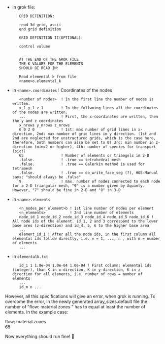 - in grok file:

         GRID DEFINITION:

         read 3d grid, ascii
         end grid definition

         GRID DEFINITION II(OPTIONAL):

         control volume


         AT THE END OF THE GROK FILE
         THE K VALUES FOR THE ELEMENTS
         SHOULD BE READ IN:

         Read elemental k from file
         <name>o.elemental_k
         
- in `<name>.coordinates`  ! Coordinates of the nodes
         
         <number of nodes>  ! In the first line the number of nodes is written.
         x_1 y_1 z_1        ! In the follwoing lines all the coordinates of the nodes are written.
         ...                ! First, the x-coordinates are written, then the y and z coordinates
         x_nrows y_nrows z_nrows
         0 0 2 0            ! 1st: max number of grid lines in x-direction, 2nd: max number of grid lines in y direction. (1st and 2nd are neglected for unstructured grids, which is the case here, therefore, both numbers can also be set to 0) 3rd: min number in z-direction (min=2 or higher), 4th: number of species for transport (sic!)
         65                 ! Number of elements or triangels in 2-D
         .false.            ! .true == tetrahedral mesh
         .false.            ! .true == Galerkin method is used for tetramesh
         .false.            ! .true == do_write_face_seg (?), HGS-Manual says: "should always be .false"
         9                  ! max. number of nodes connected to each node for a 2-D triangular mesh, "9" is a number given by Aquanty. However, "7" should be fine in 2-D and "8" in 3-D
         
- in `<name>.elements`

         <n_nodes_per_element>b ! 1st line number of nodes per element
         <n_elements>           ! 2nd line number of elements
         node_id_1 node_id_2 node_id_3 node_id_4 node_id_5 node_id_6 ! All node ids of the element. id_1, 2 and 3 correspond to the lower base ares (z-direction) and id_4, 5, 6 to the higher base area
         ...
         element_id_1 ! After all the node ids, in the first column all elemental ids follow directly, i.e. v = 1, ..., n , with n = number of elements
         ...
         
- in `elementalk.txt`

         id_1 1 1.0e-04 1.0e-04 1.0e-04 ! First column: elemental ids (integer), than K in x-direction, K in y-direction, K in z direction for all elements, i.e. number of rows = number of elements
         ...
         id_n n ...


However, all this specifications will give an error, when grok is running. To overcome the error, in the newly generated array_sizes.default file the number of "flow: material zones  " has to equal at least 
the number of elements. In the example case:

flow: material zones                                        
          65


Now everything should run fine!

